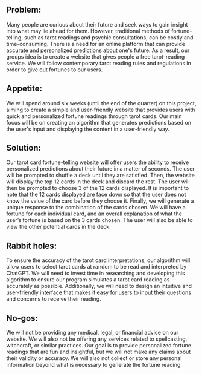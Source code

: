 ## Problem:

Many people are curious about their future and seek ways to gain insight into what may lie ahead for them. However, traditional methods of fortune-telling, such as tarot readings and psychic consultations, can be costly and time-consuming. There is a need for an online platform that can provide accurate and personalized predictions about one's future. As a result, our groups idea is to create a website that gives people a free tarot-reading service. We will follow contemporary tarot reading rules and regulations in order to give out fortunes to our users.

## Appetite:

We will spend around six weeks (until the end of the quarter) on this project, aiming to create a simple and user-friendly website that provides users with quick and personalized fortune readings through tarot cards. Our main focus will be on creating an algorithm that generates predictions based on the user's input and displaying the content in a user-friendly way.

## Solution:

Our tarot card fortune-telling website will offer users the ability to receive personalized predictions about their future in a matter of seconds. The user will be prompted to shuffle a deck until they are satisfied. Then, the website will display the top 12 cards in the deck and discard the rest. The user will then be prompted to choose 3 of the 12 cards displayed. It is important to note that the 12 cards displayed are face down so that the user does not know the value of the card before they choose it. Finally, we will generate a unique response to the combination of the cards chosen. We will have a fortune for each individual card, and an overall explanation of what the user’s fortune is based on the 3 cards chosen. The user will also be able to view the other potential cards in the deck.

## Rabbit holes:

To ensure the accuracy of the tarot card interpretations, our algorithm will allow users to select tarot cards at random to be read and interpreted by ChatGPT. We will need to invest time in researching and developing this algorithm to ensure our program simulates a tarot card reading as accurately as possible. Additionally, we will need to design an intuitive and user-friendly interface that makes it easy for users to input their questions and concerns to receive their reading.

## No-gos:

We will not be providing any medical, legal, or financial advice on our website. We will also not be offering any services related to spellcasting, witchcraft, or similar practices. Our goal is to provide personalized fortune readings that are fun and insightful, but we will not make any claims about their validity or accuracy. We will also not collect or store any personal information beyond what is necessary to generate the fortune reading.
